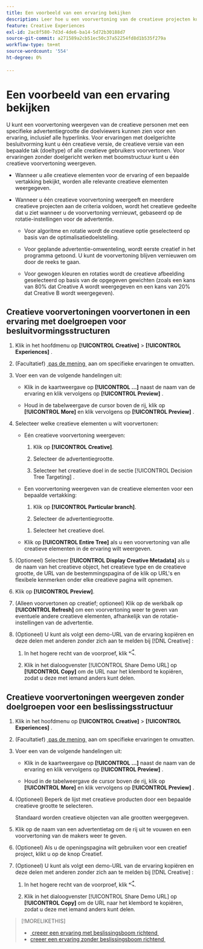 ```yaml
---
title: Een voorbeeld van een ervaring bekijken
description: Leer hoe u een voorvertoning van de creatieve projecten kunt bekijken in een advertentie.
feature: Creative Experiences
exl-id: 2ac8f580-7d3d-4de6-ba14-5d72b30188d7
source-git-commit: a271589a2cb51ec50c37a52254fd8d1b535f279a
workflow-type: tm+mt
source-wordcount: '554'
ht-degree: 0%

---
```


# Een voorbeeld van een ervaring bekijken

U kunt een voorvertoning weergeven van de creatieve personen met een specifieke advertentiegrootte die doelviewers kunnen zien voor een ervaring, inclusief alle hyperlinks. Voor ervaringen met doelgerichte besluitvorming kunt u één creatieve versie, de creatieve versie van een bepaalde tak (doeltype) of alle creatieve gebruikers voorvertonen. Voor ervaringen zonder doelgericht werken met boomstructuur kunt u één creatieve voorvertoning weergeven. <!-- verify -->

* Wanneer u alle creatieve elementen voor de ervaring of een bepaalde vertakking bekijkt, worden alle relevante creatieve elementen weergegeven.

* Wanneer u één creatieve voorvertoning weergeeft en meerdere creatieve projecten aan de criteria voldoen, wordt het creatieve gedeelte dat u ziet wanneer u de voorvertoning vernieuwt, gebaseerd op de rotatie-instellingen voor de advertentie.

   * Voor algoritme en rotatie wordt de creatieve optie geselecteerd op basis van de optimalisatiedoelstelling.

   * Voor geplande advertentie-omwenteling, wordt eerste creatief in het programma getoond. U kunt de voorvertoning blijven vernieuwen om door de reeks te gaan.

   * Voor gewogen kleuren en rotaties wordt de creatieve afbeelding geselecteerd op basis van de opgegeven gewichten (zoals een kans van 80% dat Creative A wordt weergegeven en een kans van 20% dat Creative B wordt weergegeven).

## Creatieve voorvertoningen voorvertonen in een ervaring met doelgroepen voor besluitvormingsstructuren

1. Klik in het hoofdmenu op **[!UICONTROL Creative]** > **[!UICONTROL Experiences]** .

1. (Facultatief) [&#x200B; pas de mening &#x200B;](/help/creative/introduction/customize-data-views.md) aan om specifieke ervaringen te omvatten.

1. Voer een van de volgende handelingen uit:

   * Klik in de kaartweergave op **[!UICONTROL ...]** naast de naam van de ervaring en klik vervolgens op **[!UICONTROL Preview]** .

   * Houd in de tabelweergave de cursor boven de rij, klik op **[!UICONTROL More]** en klik vervolgens op **[!UICONTROL Preview]** .

1. Selecteer welke creatieve elementen u wilt voorvertonen:

   * Eén creatieve voorvertoning weergeven:

      1. Klik op **[!UICONTROL Creative]**.

      1. Selecteer de advertentiegrootte.

      1. Selecteer het creatieve doel in de sectie [!UICONTROL Decision Tree Targeting] .

   * Een voorvertoning weergeven van de creatieve elementen voor een bepaalde vertakking:

      1. Klik op **[!UICONTROL Particular branch]**.

      1. Selecteer de advertentiegrootte.

     <!-- I don't see this as of 2/3:
     1. Select whether to group the creatives by Rotation Type or Ad Size.
     -->

      1. Selecteer het creatieve doel.

   * Klik op **[!UICONTROL Entire Tree]** als u een voorvertoning van alle creatieve elementen in de ervaring wilt weergeven.

     <!-- I don't see this as of 2/3:
     1. Click **[!UICONTROL Entire Tree]**.
     1. Select the ad size.
     1. Select whether to group the creatives by Rotation Type or Ad Size.
     -->

1. (Optioneel) Selecteer **[!UICONTROL Display Creative Metadata]** als u de naam van het creatieve object, het creatieve type en de creatieve grootte, de URL van de bestemmingspagina of de klik op URL&#39;s en flexibele kenmerken onder elke creatieve pagina wilt opnemen.

1. Klik op **[!UICONTROL Preview]**.

1. (Alleen voorvertonen op creatief; optioneel) Klik op de werkbalk op **[!UICONTROL Refresh]** om een voorvertoning weer te geven van eventuele andere creatieve elementen, afhankelijk van de rotatie-instellingen van de advertentie. <!-- I don't see this as of 2/3 -->

1. (Optioneel) U kunt als volgt een demo-URL van de ervaring kopiëren en deze delen met anderen zonder zich aan te melden bij [!DNL Creative] :

   1. In het hogere recht van de voorproef, klik ![&#x200B; Aandeel &#x200B;](/help/creative/assets/share.png " ").

   1. Klik in het dialoogvenster [!UICONTROL Share Demo URL] op **[!UICONTROL Copy]** om de URL naar het klembord te kopiëren, zodat u deze met iemand anders kunt delen.

## Creatieve voorvertoningen weergeven zonder doelgroepen voor een beslissingsstructuur

1. Klik in het hoofdmenu op **[!UICONTROL Creative]** > **[!UICONTROL Experiences]** .

1. (Facultatief) [&#x200B; pas de mening &#x200B;](/help/creative/introduction/customize-data-views.md) aan om specifieke ervaringen te omvatten.

1. Voer een van de volgende handelingen uit:

   * Klik in de kaartweergave op **[!UICONTROL ...]** naast de naam van de ervaring en klik vervolgens op **[!UICONTROL Preview]** .

   * Houd in de tabelweergave de cursor boven de rij, klik op **[!UICONTROL More]** en klik vervolgens op **[!UICONTROL Preview]** .

1. (Optioneel) Beperk de lijst met creatieve producten door een bepaalde creatieve grootte te selecteren.

   Standaard worden creatieve objecten van alle grootten weergegeven.

1. Klik op de naam van een advertentietag om de rij uit te vouwen en een voorvertoning van de makers weer te geven.

1. (Optioneel) Als u de openingspagina wilt gebruiken voor een creatief project, klikt u op de knop Creatief.

   <!-- Verify:  Will the creative click be tracked like a regular ad click but not linked to a publisher and placement? Explain effect/consequences. -->

1. (Optioneel) U kunt als volgt een demo-URL van de ervaring kopiëren en deze delen met anderen zonder zich aan te melden bij [!DNL Creative] :

   1. In het hogere recht van de voorproef, klik ![&#x200B; Aandeel &#x200B;](/help/creative/assets/share.png " ").

   1. Klik in het dialoogvenster [!UICONTROL Share Demo URL] op **[!UICONTROL Copy]** om de URL naar het klembord te kopiëren, zodat u deze met iemand anders kunt delen.

>[!MORELIKETHIS]
>
>* [&#x200B; creeer een ervaring met beslissingsboom richtend &#x200B;](experience-create-targeting.md)
>* [&#x200B; creeer een ervaring zonder beslissingsboom richtend &#x200B;](/help/creative/experiences/experience-create-no-targeting.md)
